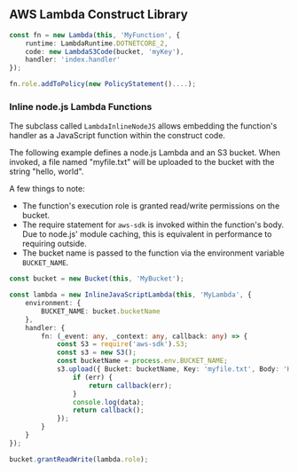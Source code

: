 ## AWS Lambda Construct Library

```ts
const fn = new Lambda(this, 'MyFunction', {
    runtime: LambdaRuntime.DOTNETCORE_2,
    code: new LambdaS3Code(bucket, 'myKey'),
    handler: 'index.handler'
});

fn.role.addToPolicy(new PolicyStatement()....);
```

### Inline node.js Lambda Functions

The subclass called `LambdaInlineNodeJS` allows embedding the function's handler
as a JavaScript function within the construct code.

The following example defines a node.js Lambda and an S3 bucket. When invoked,
a file named "myfile.txt" will be uploaded to the bucket with the string "hello, world".

A few things to note:

 - The function's execution role is granted read/write permissions on the
   bucket.
 - The require statement for `aws-sdk` is invoked within the function's body. Due to
   node.js' module caching, this is equivalent in performance to requiring
   outside.
 - The bucket name is passed to the function via the environment variable
   `BUCKET_NAME`.

```ts
const bucket = new Bucket(this, 'MyBucket');

const lambda = new InlineJavaScriptLambda(this, 'MyLambda', {
    environment: {
        BUCKET_NAME: bucket.bucketName
    },
    handler: {
        fn: (_event: any, _context: any, callback: any) => {
            const S3 = require('aws-sdk').S3;
            const s3 = new S3();
            const bucketName = process.env.BUCKET_NAME;
            s3.upload({ Bucket: bucketName, Key: 'myfile.txt', Body: 'Hello, world' }, (err, data) => {
                if (err) {
                    return callback(err);
                }
                console.log(data);
                return callback();
            });
        }
    }
});

bucket.grantReadWrite(lambda.role);
```
